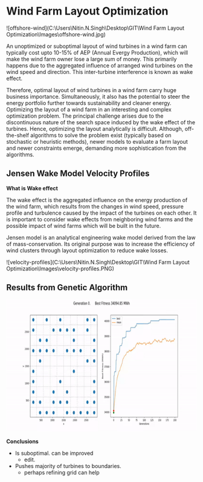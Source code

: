 # Wind Farm Layout Optimization

![offshore-wind](C:\Users\Nitin.N.Singh\Desktop\GIT\Wind Farm Layout Optimization\Images\offshore-wind.jpg)

An unoptimized or suboptimal layout of wind turbines in a wind farm can typically cost upto 10-15% of AEP (Annual Evergy Production), which will make the wind farm owner lose a large sum of money. This primarily happens due to the aggregated influence of arranged wind turbines on the wind speed and direction. This inter-turbine interference is known as wake effect.

Therefore, optimal layout of wind turbines in a wind farm carry huge business importance. Simultaneously, it also has the potential to steer the energy portfolio further towards sustainability and cleaner energy. Optimizing the layout of a wind farm in an interesting and complex optimization problem. The principal challenge arises due to the discontinuous nature of the search space induced by the wake effect of the turbines. Hence, optimizing the layout analytically is difficult. Although, off-the-shelf algorithms to solve the problem exist (typically based on stochastic or heuristic methods), newer models to evaluate a farm layout and newer constraints emerge, demanding more sophistication from the algorithms.

## Jensen Wake Model Velocity Profiles

**What is Wake effect**

 The wake effect is the aggregated influence on the energy production of the wind farm, which results from the changes in wind speed, pressure profile and turbulence caused by the impact of the turbines on each other. It is important to consider wake effects from neighboring wind farms and the possible impact of wind farms which will  be built in the future.

Jensen model is an analytical engineering wake model derived from the law of mass-conservation. Its original purpose was to increase the efficiency of wind clusters through layout optimization to reduce wake losses.

![velocity-profiles](C:\Users\Nitin.N.Singh\Desktop\GIT\Wind Farm Layout Optimization\Images\velocity-profiles.PNG)

## Results from Genetic Algorithm

<img src="solution.gif" alt="solution" width="1400" height="350"  />

**Conclusions**

- Is suboptimal. can be improved
  - edit.
- Pushes majority of turbines to boundaries. 
  - perhaps refining grid can help

